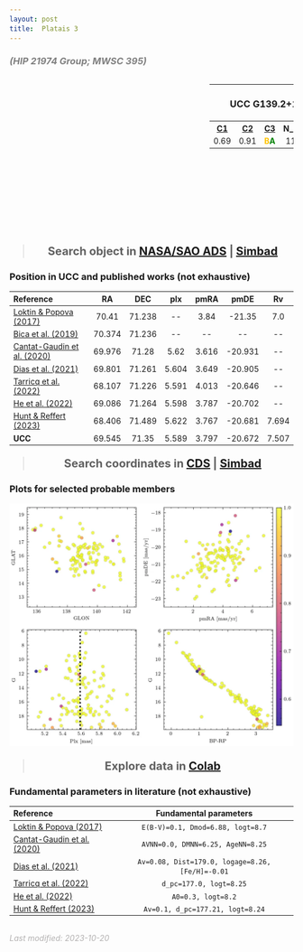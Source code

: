 ```yaml
---
layout: post
title:  Platais 3
---
```

<h3><span style="color: #808080;"><i>(HIP 21974 Group; MWSC 395)</i></span></h3>
<div style="display: flex; justify-content: space-between;">
 <div style="text-align: center;">
 <!-- Left block -->
 <div id="aladin-lite-div" style="width:355px;height:250px;"></div>
 <script type="text/javascript" src="https://aladin.cds.unistra.fr/AladinLite/api/v3/latest/aladin.js" charset="utf-8"></script>
 <script type="text/javascript">
   let aladin;
   A.init.then(() => {
      aladin = A.aladin('#aladin-lite-div', {survey: "P/DSS2/color", fov:2.22, target: "69.545 71.35"});
   });
 </script>
</div>
<!-- Left block -->

<table style="text-align: center; width:355px;height:250px;">
  <!-- Row 1 (title) -->
  <tr>
    <td colspan="5"><h3>UCC G139.2+16.0</h3></td>
  </tr>
  <!-- Row 2 -->
  <tr>
    <th><a href="https://ucc.ar/faq#what-are-the-c1-c2-and-c3-parameters" title="Photometric class">C1</a></th>
    <th><a href="https://ucc.ar/faq#what-are-the-c1-c2-and-c3-parameters" title="Density class">C2</a></th>
    <th><a href="https://ucc.ar/faq#what-are-the-c1-c2-and-c3-parameters" title="Combined class">C3</a></th>
    <th><div title="Stars with membership probability >50%">N_50</div></th>
    <th><div title="Radius that contains half the members [arcmin]">r_50</div></th>
  </tr>
  <!-- Row 3 -->
  <tr>
    <td>0.69</td>
    <td>0.91</td>
    <td><span style="color: #FFC300; font-weight: bold;">B</span><span style="color: green; font-weight: bold;">A</span></td>
    <td>116</td>
    <td>66.6</td>
  </tr>
</table>
</div>

> <p style="text-align:center; font-weight: bold; font-size:20px">Search object in <a href="https://ui.adsabs.harvard.edu/search/q=%20collection%3Aastronomy%20body%3A%22Platais%203%22&sort=date%20desc%2C%20bibcode%20desc&p_=0" target="_blank">NASA/SAO ADS</a> | <a href="https://simbad.cds.unistra.fr/simbad/sim-id-refs?Ident=platais3" target="_blank">Simbad</a></p>


### Position in UCC and published works (not exhaustive)

| Reference    | RA    | DEC   | plx  | pmRA  | pmDE   |  Rv  |
| :---         | :---: | :---: | :---: | :---: | :---: | :---: |
|[Loktin & Popova (2017)](https://ui.adsabs.harvard.edu/abs/2017AstBu..72..257L/abstract) | 70.41 | 71.238 | -- | 3.84 | -21.35 | 7.0 |
|[Bica et al. (2019)](https://ui.adsabs.harvard.edu/abs/2019AJ....157...12B/abstract) | 70.374 | 71.236 | -- | -- | -- | -- |
|[Cantat-Gaudin et al. (2020)](https://ui.adsabs.harvard.edu/abs/2020A%26A...640A...1C) | 69.976 | 71.28 | 5.62 | 3.616 | -20.931 | -- |
|[Dias et al. (2021)](https://ui.adsabs.harvard.edu/abs/2021MNRAS.504..356D) | 69.801 | 71.261 | 5.604 | 3.649 | -20.905 | -- |
|[Tarricq et al. (2022)](https://ui.adsabs.harvard.edu/abs/2022A%26A...659A..59T/abstract) | 68.107 | 71.226 | 5.591 | 4.013 | -20.646 | -- |
|[He et al. (2022)](https://ui.adsabs.harvard.edu/abs/2022ApJS..262....7H/abstract) | 69.086 | 71.264 | 5.598 | 3.787 | -20.702 | -- |
|[Hunt & Reffert (2023)](https://ui.adsabs.harvard.edu/abs/2023arXiv230313424H/abstract) | 68.406 | 71.489 | 5.622 | 3.767 | -20.681 | 7.694 |
| **UCC** |69.545 | 71.35 | 5.589 | 3.797 | -20.672 | 7.507 |

> <p style="text-align:center; font-weight: bold; font-size:20px">Search coordinates in <a href="https://cdsportal.u-strasbg.fr/?target=69.545,71.35" target="_blank">CDS</a> | <a href="https://simbad.cds.unistra.fr/mobile/object_list.html?coord=69.545%2071.35&output=json&radius=5&userEntry=platais3" target="_blank">Simbad</a></p>

### Plots for selected probable members

![CLUSTER](https://raw.githubusercontent.com/ucc23/Q2P/main/plots/platais3.webp)


> <p style="text-align:center; font-weight: bold; font-size:20px">Explore data in <a href="https://colab.research.google.com/github/UCC23/Q2P/blob/master/notebooks/platais3.ipynb" target="_blank">Colab</a></p>


### Fundamental parameters in literature (not exhaustive)

| Reference |  Fundamental parameters |
| :---         |     :---:      |
| [Loktin & Popova (2017)](https://ui.adsabs.harvard.edu/abs/2017AstBu..72..257L/abstract) | `E(B-V)=0.1, Dmod=6.88, logt=8.7` |
| [Cantat-Gaudin et al. (2020)](https://ui.adsabs.harvard.edu/abs/2020A%26A...640A...1C) | `AVNN=0.0, DMNN=6.25, AgeNN=8.25` |
| [Dias et al. (2021)](https://ui.adsabs.harvard.edu/abs/2021MNRAS.504..356D) | `Av=0.08, Dist=179.0, logage=8.26, [Fe/H]=-0.01` |
| [Tarricq et al. (2022)](https://ui.adsabs.harvard.edu/abs/2022A%26A...659A..59T/abstract) | `d_pc=177.0, logt=8.25` |
| [He et al. (2022)](https://ui.adsabs.harvard.edu/abs/2022ApJS..262....7H/abstract) | `A0=0.3, logt=8.2` |
| [Hunt & Reffert (2023)](https://ui.adsabs.harvard.edu/abs/2023arXiv230313424H/abstract) | `Av=0.1, d_pc=177.21, logt=8.24` |

<br>
<font color="b3b1b1"><i>Last modified: 2023-10-20</i></font>

